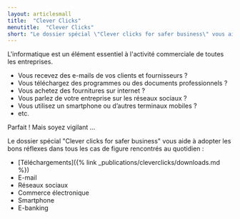 ```yaml
---
layout: articlesmall
title:  "Clever Clicks"
menutitle:  "Clever Clicks"
short: "Le dossier spécial \"Clever clicks for safer business\" vous aide à adopter les bons réflexes dans tous les cas de figure rencontrés au quotidien"
---
```

L'informatique est un élément essentiel à l'activité commerciale de toutes les entreprises.

  - Vous recevez des e-mails de vos clients et fournisseurs ?
  - Vous téléchargez des programmes ou des documents professionnels ?
  - Vous achetez des fournitures sur internet ?
  - Vous parlez de votre entreprise sur les réseaux sociaux ?
  - Vous utilisez un smartphone ou d’autres terminaux mobiles ?
  - etc.

Parfait ! Mais soyez vigilant ...

Le dossier spécial "Clever clicks for safer business" vous aide à adopter les bons réflexes dans tous les cas de figure rencontrés au quotidien :
  - [Téléchargements]({% link _publications/cleverclicks/downloads.md %})
  - E-mail
  - Réseaux sociaux
  - Commerce électronique
  - Smartphone
  - E-banking
